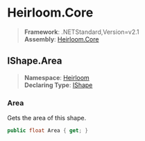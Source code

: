 # Heirloom.Core

> **Framework**: .NETStandard,Version=v2.1  
> **Assembly**: [Heirloom.Core][0]  

## IShape.Area

> **Namespace**: [Heirloom][0]  
> **Declaring Type**: [IShape][1]  

### Area

Gets the area of this shape.

```cs
public float Area { get; }
```

[0]: ../../../Heirloom.Core.md
[1]: ../IShape.md
